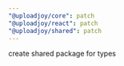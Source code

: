 ```yaml
---
"@uploadjoy/core": patch
"@uploadjoy/react": patch
"@uploadjoy/shared": patch
---
```


create shared package for types
